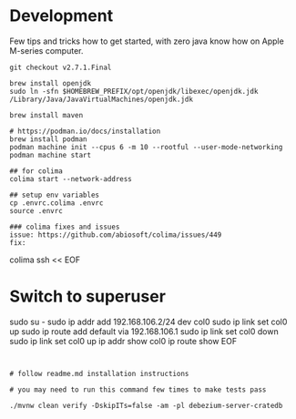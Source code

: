 # Development
Few tips and tricks how to get started, with zero java know how on Apple M-series computer.

```
git checkout v2.7.1.Final

brew install openjdk 
sudo ln -sfn $HOMEBREW_PREFIX/opt/openjdk/libexec/openjdk.jdk /Library/Java/JavaVirtualMachines/openjdk.jdk

brew install maven
 
# https://podman.io/docs/installation
brew install podman
podman machine init --cpus 6 -m 10 --rootful --user-mode-networking
podman machine start

## for colima
colima start --network-address

## setup env variables
cp .envrc.colima .envrc
source .envrc

### colima fixes and issues
issue: https://github.com/abiosoft/colima/issues/449
fix:
```
colima ssh << EOF
# Switch to superuser
sudo su -
sudo ip addr add 192.168.106.2/24 dev col0
sudo ip link set col0 up
sudo ip route add default via 192.168.106.1
sudo ip link set col0 down
sudo ip link set col0 up
ip addr show col0
ip route show
EOF
```


# follow readme.md installation instructions

# you may need to run this command few times to make tests pass

./mvnw clean verify -DskipITs=false -am -pl debezium-server-cratedb 
```